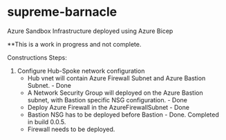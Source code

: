 # supreme-barnacle
Azure Sandbox Infrastructure deployed using Azure Bicep

**This is a work in progress and not complete. 

Constructions Steps:
1. Configure Hub-Spoke network configuration
   - Hub vnet will contain Azure Firewall Subnet and Azure Bastion Subnet. - Done
   - A Network Security Group will deployed on the Azure Bastion subnet, with Bastion specific NSG configuration. - Done
   - Deploy Azure Firewall in the AzureFirewallSubnet - Done
   - Bastion NSG has to be deployed before Bastion - Done. Completed in build 0.0.5.
   - Firewall needs to be deployed. 